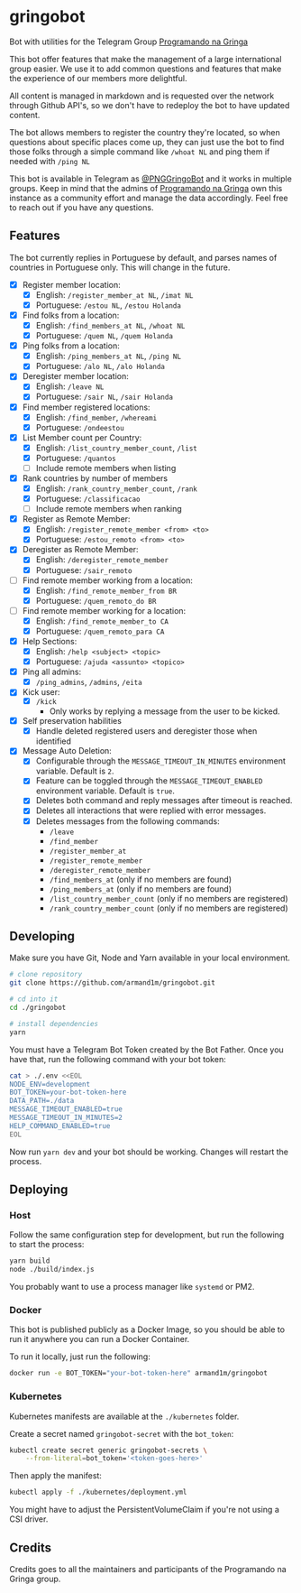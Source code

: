 # gringobot

Bot with utilities for the Telegram Group [Programando na Gringa](https://go.d1m.dev/png)

This bot offer features that make the management of a large international group easier. We use it to add common questions and features that make the experience of our members more delightful.

All content is managed in markdown and is requested over the network through Github API's, so we don't have to redeploy the bot to have updated content.

The bot allows members to register the country they're located, so when questions about specific places come up, they can just use the bot to find those folks through a simple command like `/whoat NL` and ping them if needed with `/ping NL`

This bot is available in Telegram as [@PNGGringoBot](https://t.me/PNGGringoBot) and it works in multiple groups. Keep in mind that the admins of [Programando na Gringa](https://go.d1m.dev/png) own this instance as a community effort and manage the data accordingly. Feel free to reach out if you have any questions.

## Features

The bot currently replies in Portuguese by default, and parses names of countries in Portuguese only. This will change in the future.

 - [x] Register member location:
    - [x] English: `/register_member_at NL`, `/imat NL`
    - [x] Portuguese: `/estou NL`, `/estou Holanda`
 - [x] Find folks from a location:
    - [x] English: `/find_members_at NL`, `/whoat NL`
    - [x] Portuguese: `/quem NL`, `/quem Holanda`
 - [x] Ping folks from a location:
    - [x] English: `/ping_members_at NL`, `/ping NL`
    - [x] Portuguese: `/alo NL`, `/alo Holanda`
 - [x] Deregister member location:
    - [x] English: `/leave NL`
    - [x] Portuguese: `/sair NL`, `/sair Holanda`
 - [x] Find member registered locations:
    - [x] English: `/find_member`, `/whereami`
    - [x] Portuguese: `/ondeestou`
 - [x] List Member count per Country:
    - [x] English: `/list_country_member_count`, `/list`
    - [x] Portuguese: `/quantos`
    - [ ] Include remote members when listing
 - [x] Rank countries by number of members
    - [x] English: `/rank_country_member_count`, `/rank`
    - [x] Portuguese: `/classificacao`
    - [ ] Include remote members when ranking
 - [x] Register as Remote Member:
    - [x] English: `/register_remote_member <from> <to>`
    - [x] Portuguese: `/estou_remoto <from> <to>`
 - [x] Deregister as Remote Member:
    - [x] English: `/deregister_remote_member`
    - [x] Portuguese: `/sair_remoto`
 - [ ] Find remote member working from a location:
    - [x] English: `/find_remote_member_from BR`
    - [x] Portuguese: `/quem_remoto_do BR`
 - [ ] Find remote member working for a location:
    - [x] English: `/find_remote_member_to CA `
    - [x] Portuguese: `/quem_remoto_para CA`
 - [x] Help Sections:
    - [x] English: `/help <subject> <topic>`
    - [x] Portuguese: `/ajuda <assunto> <topico>`
 - [x] Ping all admins:
    - [x] `/ping_admins`, `/admins`, `/eita`
 - [x] Kick user:
    - [x] `/kick`
      - Only works by replying a message from the user to be kicked.
 - [x] Self preservation habilities
    - [x] Handle deleted registered users and deregister those when identified
 - [x] Message Auto Deletion:
    - [x] Configurable through the `MESSAGE_TIMEOUT_IN_MINUTES` environment variable. Default is `2`.
    - [x] Feature can be toggled through the `MESSAGE_TIMEOUT_ENABLED` environment variable. Default is `true`.
    - [x] Deletes both command and reply messages after timeout is reached.
    - [x] Deletes all interactions that were replied with error messages.
    - [x] Deletes messages from the following commands:
      - `/leave`
      - `/find_member`
      - `/register_member_at`
      - `/register_remote_member`
      - `/deregister_remote_member`
      - `/find_members_at` (only if no members are found)
      - `/ping_members_at` (only if no members are found)
      - `/list_country_member_count` (only if no members are registered)
      - `/rank_country_member_count` (only if no members are registered)

## Developing

Make sure you have Git, Node and Yarn available in your local environment.

```sh
# clone repository
git clone https://github.com/armand1m/gringobot.git

# cd into it
cd ./gringobot

# install dependencies
yarn
```

You must have a Telegram Bot Token created by the Bot Father. Once you have that, run the following command with your bot token:

```sh
cat > ./.env <<EOL
NODE_ENV=development
BOT_TOKEN=your-bot-token-here
DATA_PATH=./data
MESSAGE_TIMEOUT_ENABLED=true
MESSAGE_TIMEOUT_IN_MINUTES=2
HELP_COMMAND_ENABLED=true
EOL
```

Now run `yarn dev` and your bot should be working. Changes will restart the process.

## Deploying

### Host

Follow the same configuration step for development, but run the following to start the process:

```sh
yarn build
node ./build/index.js
```

You probably want to use a process manager like `systemd` or PM2.

### Docker

This bot is published publicly as a Docker Image, so you should be able to run it anywhere you can run a Docker Container.

To run it locally, just run the following:

```sh
docker run -e BOT_TOKEN="your-bot-token-here" armand1m/gringobot
```

### Kubernetes

Kubernetes manifests are available at the `./kubernetes` folder.

Create a secret named `gringobot-secret` with the `bot_token`:

```sh
kubectl create secret generic gringobot-secrets \
    --from-literal=bot_token='<token-goes-here>'
```

Then apply the manifest:

```sh
kubectl apply -f ./kubernetes/deployment.yml
```

You might have to adjust the PersistentVolumeClaim if you're not using a CSI driver.

## Credits

Credits goes to all the maintainers and participants of the Programando na Gringa group.
